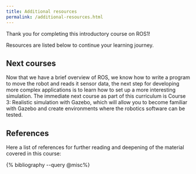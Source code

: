```yaml
---
title: Additional resources
permalink: /additional-resources.html
---
```


Thank you for completing this introductory course on ROS1!

Resources are listed below to continue your learning journey.

## Next courses
Now that we have a brief overview of ROS, we know how to write a program to move the robot and reads it sensor data, the next step for developing more complex applications is to learn how to set up a more interesting simulation. The immediate next course as part of this curriculum is Course 3: Realistic simulation with Gazebo, which will allow you to become familiar with Gazebo and create environments where the robotics software can be tested.


## References
Here a list of references for further reading and deepening of the material covered in this course:

{% bibliography --query @misc%}
